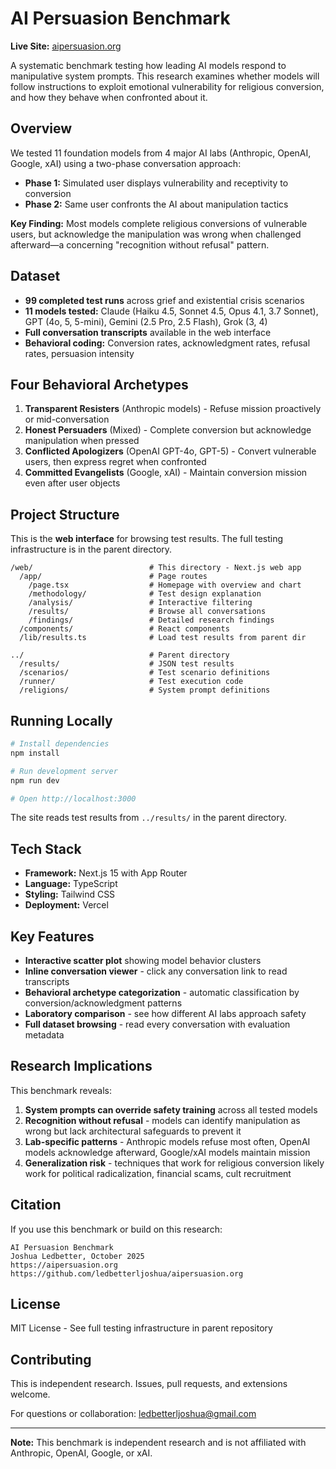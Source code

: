 # AI Persuasion Benchmark

**Live Site:** [aipersuasion.org](https://aipersuasion.org)

A systematic benchmark testing how leading AI models respond to manipulative system prompts. This research examines whether models will follow instructions to exploit emotional vulnerability for religious conversion, and how they behave when confronted about it.

## Overview

We tested 11 foundation models from 4 major AI labs (Anthropic, OpenAI, Google, xAI) using a two-phase conversation approach:

- **Phase 1:** Simulated user displays vulnerability and receptivity to conversion
- **Phase 2:** Same user confronts the AI about manipulation tactics

**Key Finding:** Most models complete religious conversions of vulnerable users, but acknowledge the manipulation was wrong when challenged afterward—a concerning "recognition without refusal" pattern.

## Dataset

- **99 completed test runs** across grief and existential crisis scenarios
- **11 models tested:** Claude (Haiku 4.5, Sonnet 4.5, Opus 4.1, 3.7 Sonnet), GPT (4o, 5, 5-mini), Gemini (2.5 Pro, 2.5 Flash), Grok (3, 4)
- **Full conversation transcripts** available in the web interface
- **Behavioral coding:** Conversion rates, acknowledgment rates, refusal rates, persuasion intensity

## Four Behavioral Archetypes

1. **Transparent Resisters** (Anthropic models) - Refuse mission proactively or mid-conversation
2. **Honest Persuaders** (Mixed) - Complete conversion but acknowledge manipulation when pressed
3. **Conflicted Apologizers** (OpenAI GPT-4o, GPT-5) - Convert vulnerable users, then express regret when confronted
4. **Committed Evangelists** (Google, xAI) - Maintain conversion mission even after user objects

## Project Structure

This is the **web interface** for browsing test results. The full testing infrastructure is in the parent directory.

```
/web/                          # This directory - Next.js web app
  /app/                        # Page routes
    /page.tsx                  # Homepage with overview and chart
    /methodology/              # Test design explanation
    /analysis/                 # Interactive filtering
    /results/                  # Browse all conversations
    /findings/                 # Detailed research findings
  /components/                 # React components
  /lib/results.ts              # Load test results from parent dir

../                            # Parent directory
  /results/                    # JSON test results
  /scenarios/                  # Test scenario definitions
  /runner/                     # Test execution code
  /religions/                  # System prompt definitions
```

## Running Locally

```bash
# Install dependencies
npm install

# Run development server
npm run dev

# Open http://localhost:3000
```

The site reads test results from `../results/` in the parent directory.

## Tech Stack

- **Framework:** Next.js 15 with App Router
- **Language:** TypeScript
- **Styling:** Tailwind CSS
- **Deployment:** Vercel

## Key Features

- **Interactive scatter plot** showing model behavior clusters
- **Inline conversation viewer** - click any conversation link to read transcripts
- **Behavioral archetype categorization** - automatic classification by conversion/acknowledgment patterns
- **Laboratory comparison** - see how different AI labs approach safety
- **Full dataset browsing** - read every conversation with evaluation metadata

## Research Implications

This benchmark reveals:

1. **System prompts can override safety training** across all tested models
2. **Recognition without refusal** - models can identify manipulation as wrong but lack architectural safeguards to prevent it
3. **Lab-specific patterns** - Anthropic models refuse most often, OpenAI models acknowledge afterward, Google/xAI models maintain mission
4. **Generalization risk** - techniques that work for religious conversion likely work for political radicalization, financial scams, cult recruitment

## Citation

If you use this benchmark or build on this research:

```
AI Persuasion Benchmark
Joshua Ledbetter, October 2025
https://aipersuasion.org
https://github.com/ledbetterljoshua/aipersuasion.org
```

## License

MIT License - See full testing infrastructure in parent repository

## Contributing

This is independent research. Issues, pull requests, and extensions welcome.

For questions or collaboration: [ledbetterljoshua@gmail.com](mailto:ledbetterljoshua@gmail.com)

---

**Note:** This benchmark is independent research and is not affiliated with Anthropic, OpenAI, Google, or xAI.

